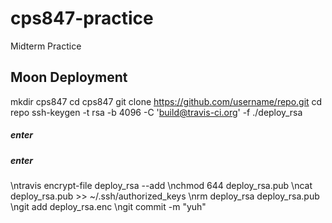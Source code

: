 # cps847-practice
Midterm Practice
## Moon Deployment
mkdir cps847
cd cps847
git clone https://github.com/username/repo.git
cd repo
ssh-keygen -t rsa -b 4096 -C 'build@travis-ci.org' -f ./deploy_rsa
##### enter
##### enter
\ntravis encrypt-file deploy_rsa --add
\nchmod 644 deploy_rsa.pub
\ncat deploy_rsa.pub >> ~/.ssh/authorized_keys
\nrm deploy_rsa deploy_rsa.pub
\ngit add deploy_rsa.enc
\ngit commit -m "yuh"
